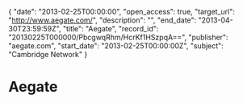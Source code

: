 {
  "date": "2013-02-25T00:00:00", 
  "open_access": true, 
  "target_url": "http://www.aegate.com/", 
  "description": "", 
  "end_date": "2013-04-30T23:59:59Z", 
  "title": "Aegate", 
  "record_id": "20130225T000000/PbcgwqRhm/HcrKf1HSzpqA==", 
  "publisher": "aegate.com", 
  "start_date": "2013-02-25T00:00:00Z", 
  "subject": "Cambridge Network"
}

# Aegate


